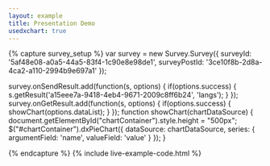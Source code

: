 ```yaml
---
layout: example
title: Presentation Demo
usedxchart: true
---
```


<div id="chartContainer" style="width:500px;height:0px"></div>

{% capture survey_setup %}
var survey = new Survey.Survey({
        surveyId: '5af48e08-a0a5-44a5-83f4-1c90e8e98de1',
        surveyPostId: '3ce10f8b-2d8a-4ca2-a110-2994b9e697a1'
});

survey.onSendResult.add(function(s, options) {
    if(options.success) {
        s.getResult('a15eee7a-9418-4eb4-9671-2009c8ff6b24', 'langs');
    }
});
survey.onGetResult.add(function(s, options) {
    if(options.success) {
        showChart(options.dataList);
    }
});
function showChart(chartDataSource) {
    document.getElementById("chartContainer").style.height = "500px";
    $("#chartContainer").dxPieChart({
        dataSource: chartDataSource,
        series: {
            argumentField: 'name',
            valueField: 'value'
        }
    });
}

{% endcapture %}
{% include live-example-code.html %}
